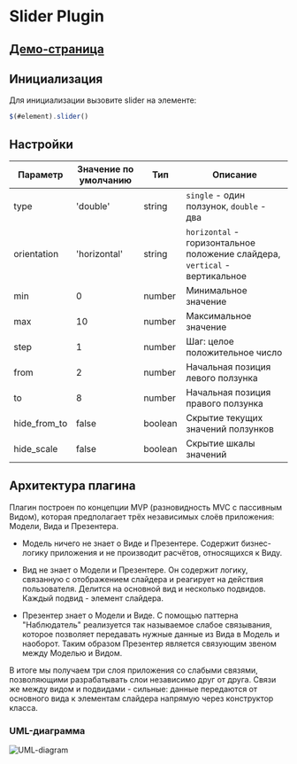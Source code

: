 # Slider Plugin

## [Демо-страница](https://guipure.github.io/slider/)

## Инициализация

Для инициализации вызовите slider на элементе:

```javascript
$(#element).slider()
```

## Настройки

| Параметр | Значение по умолчанию | Тип | Описание |
|-----|----|----|----------|
| type | 'double' | string | `single` - один ползунок, `double` - два |
| orientation | 'horizontal' | string | `horizontal` - горизонтальное положение слайдера, `vertical` - вертикальное |
| min | 0 | number | Минимальное значение |
| max | 10 | number | Максимальное значение |
| step | 1 | number | Шаг: целое положительное число |
| from | 2 | number | Начальная позиция левого ползунка |
| to | 8 | number | Начальная позиция правого ползунка |
| hide_from_to | false | boolean | Скрытие текущих значений ползунков |
| hide_scale | false | boolean | Скрытие шкалы значений |

## Архитектура плагина

Плагин построен по концепции MVP (разновидность MVC с пассивным Видом), которая предполагает трёх независимых слоёв приложения: Модели, Вида и Презентера. 

- Модель ничего не знает о Виде и Презентере. Содержит бизнес-логику приложения и не производит расчётов, относящихся к Виду.

- Вид не знает о Модели и Презентере. Он содержит логику, связанную с отображением слайдера и реагирует на действия пользователя. Делится на основной вид и несколько подвидов. Каждый подвид - элемент слайдера.

- Презентер знает о Модели и Виде. С помощью паттерна "Наблюдатель" реализуется так называемое слабое связывания, которое позволяет передавать нужные данные из Вида в Модель и наоборот. Таким образом Презентер является связующим звеном между Моделью и Видом.

В итоге мы получаем три слоя приложения со слабыми связями, позволяющими разрабатывать слои независимо друг от друга. Связи же между видом и подвидами - сильные: данные передаются от основного вида к элементам слайдера напрямую через конструктор класса.

### UML-диаграмма

![UML-diagram](https://i.imgur.com/az7itIy.jpg)